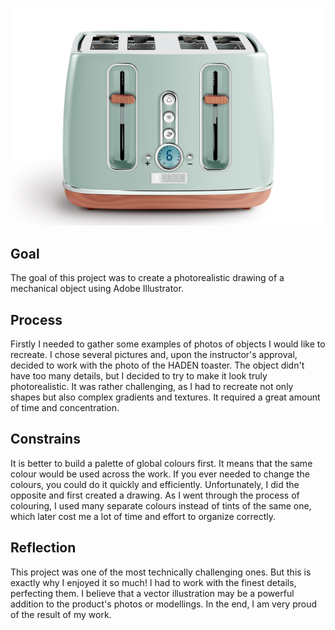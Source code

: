 ![toaster](illustrator-project.jpg)
## Goal
The goal of this project was to create a photorealistic drawing of a mechanical object using Adobe Illustrator. 

## Process
Firstly I needed to gather some examples of photos of objects I would like to recreate. I chose several pictures and, upon the instructor's approval, decided to work with the photo of the HADEN toaster. The object didn't have too many details, but I decided to try to make it look truly photorealistic. It was rather challenging, as I had to recreate not only shapes but also complex gradients and textures. It required a great amount of time and concentration. 

## Constrains
It is better to build a palette of global colours first. It means that the same colour would be used across the work. If you ever needed to change the colours, you could do it quickly and efficiently. Unfortunately, I did the opposite and first created a drawing. As I went through the process of colouring, I used many separate colours instead of tints of the same one, which later cost me a lot of time and effort to organize correctly.

## Reflection
This project was one of the most technically challenging ones. But this is exactly why I enjoyed it so much! I had to work with the finest details, perfecting them. I believe that a vector illustration may be a powerful addition to the product's photos or modellings. In the end, I am very proud of the result of my work. 

